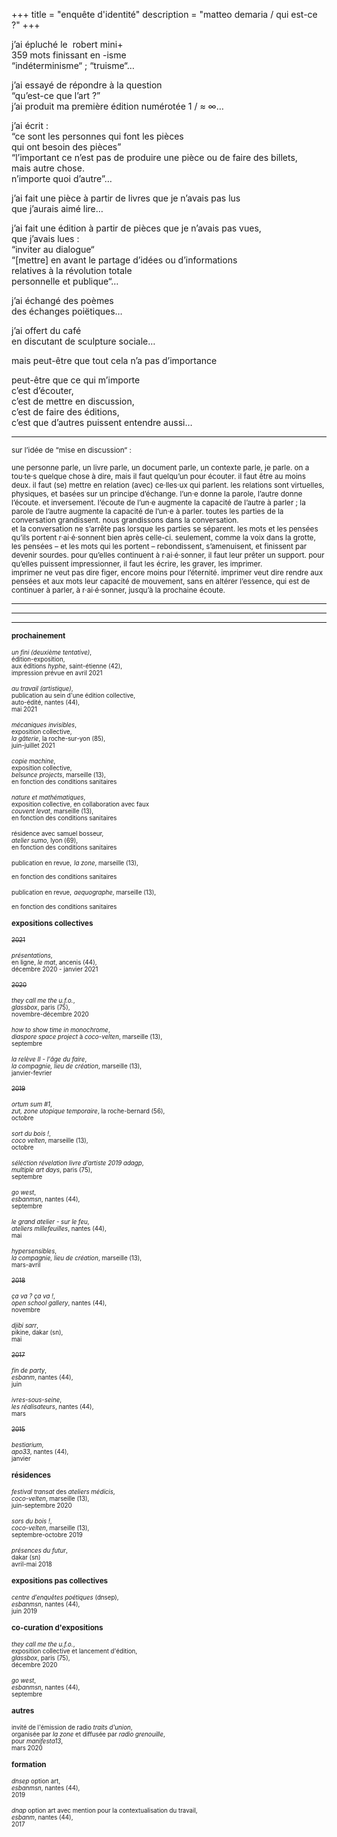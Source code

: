 +++
title = "enquête d'identité"
description = "matteo demaria / qui est-ce ?"
+++

j’ai épluché le  robert mini+ </br>
359 mots finissant en -isme </br>
“indéterminisme“ ; “truisme“… </br>

j’ai essayé de répondre à la question </br>
“qu’est-ce que l’art ?” </br>
j’ai produit ma première édition numérotée 1 / ≈ ∞… </br> 

j’ai écrit : </br> 
“ce sont les personnes qui font les pièces </br>
 qui ont besoin des pièces” </br>
“l’important ce n’est pas de produire une pièce ou de faire des billets, </br>
 mais autre chose. </br>
 n’importe quoi d’autre”… </br> 

j’ai fait une pièce à partir de livres que je n’avais pas lus </br>
que j’aurais aimé lire… </br> 

j’ai fait une édition à partir de pièces que je n’avais pas vues, </br> 
que j’avais lues : </br>
“inviter au dialogue“ </br>
“[mettre] en avant le partage d’idées ou d’informations </br>
relatives à la révolution totale </br>
personnelle et publique“… </br> 

j’ai échangé des poèmes </br>
des échanges poiëtiques… </br> 

j’ai offert du café </br> 
en discutant de sculpture sociale… </br> 

mais peut-être que tout cela n’a pas d’importance </br>

peut-être que ce qui m’importe </br>
c’est d’écouter, </br>
c’est de mettre en discussion, </br>
c’est de faire des éditions, </br>
c’est que d’autres puissent entendre aussi… </br>

*** 
<sup>sur l’idée de “mise en discussion“ :

<sup>une personne parle, un livre parle, un document parle, un contexte parle, je parle. on a tou·te·s quelque chose à dire, mais il faut quelqu’un pour écouter. il faut être au moins deux. il faut (se) mettre en relation (avec) ce·lles·ux qui parlent. les relations sont virtuelles, physiques, et basées sur un principe d’échange. l’un·e donne la parole, l’autre donne l’écoute. et inversement. l’écoute de l’un·e augmente la capacité de l’autre à parler ; la parole de l’autre augmente la capacité de l’un·e à parler. toutes les parties de la conversation grandissent. nous grandissons dans la conversation.</sup> </br>
<sup>et la conversation ne s’arrête pas lorsque les parties se séparent. les mots et les pensées qu’ils portent r·ai·é·sonnent bien après celle-ci. seulement, comme la voix dans la grotte, les pensées – et les mots qui les portent – rebondissent, s’amenuisent, et finissent par devenir sourdes. pour qu’elles continuent à r·ai·é·sonner, il faut leur prêter un support. pour qu’elles puissent impressionner, il faut les écrire, les graver, les imprimer.</sup> </br>
<sup>imprimer ne veut pas dire figer, encore moins pour l’éternité. imprimer veut dire rendre aux pensées et aux mots leur capacité de mouvement, sans en altérer l’essence, qui est de continuer à parler, à r·ai·é·sonner, jusqu’à la prochaine écoute.</sup> </br>
  
***  
***  
***  
  
<sup>**prochainement**</sup> 

<sup><sup>_un fini (deuxième tentative)_,</sup></sup>  
<sup><sup>édition-exposition,</sup></sup>  
<sup><sup>aux éditions _hyphe_, saint-étienne (42),</sup></sup>  
<sup><sup>impression prévue en avril 2021</sup></sup>  

<sup><sup>_au travail (artistique)_,</sup></sup>  
<sup><sup>publication au sein d'une édition collective,</sup></sup>  
<sup><sup>auto-édité, nantes (44),</sup></sup>  
<sup><sup>mai 2021</sup></sup> 

<sup><sup>_mécaniques invisibles_,</sup></sup>  
<sup><sup>exposition collective,</sup></sup>  
<sup><sup>_la gâterie_, la roche-sur-yon (85),</sup></sup>  
<sup><sup>juin-juillet 2021</sup></sup> 

<sup><sup>*copie machine*,</sup></sup>  
<sup><sup>exposition collective,</sup></sup>  
<sup><sup>*belsunce projects*, marseille (13),</sup></sup>  
<sup><sup>en fonction des conditions sanitaires</sup></sup>

<sup><sup>*nature et mathématiques*,</sup></sup>  
<sup><sup>exposition collective, en collaboration avec faux</sup></sup>  
<sup><sup>*couvent levat*, marseille (13),</sup></sup>  
<sup><sup>en fonction des conditions sanitaires</sup></sup>

<sup><sup>résidence avec samuel bosseur,</sup></sup>  
<sup><sup>_atelier sumo_, lyon (69),</sup></sup>  
<sup><sup>en fonction des conditions sanitaires</sup></sup>

<sup><sup>publication en revue,</sup></sup> 
<sup><sup>_la zone_, marseille (13),</sup></sup>  
<sup><sup>en fonction des conditions sanitaires</sup></sup>  

<sup><sup>publication en revue,</sup></sup> 
<sup><sup>_aequographe_, marseille (13),</sup></sup>  
<sup><sup>en fonction des conditions sanitaires</sup></sup>  

<sup>**expositions collectives**</sup>

<sup><sup>~~2021~~</sup></sup>

<sup><sup>*présentations*,</sup></sup>    
<sup><sup>en ligne, *le mat*, ancenis (44),</sup></sup>  
<sup><sup>décembre 2020 - janvier 2021</sup></sup>

<sup><sup>~~2020~~</sup></sup>

<sup><sup>*they call me the u.f.o.*,</sup></sup>    
<sup><sup>*glassbox*, paris (75),</sup></sup>  
<sup><sup>novembre-décembre 2020</sup></sup>

<sup><sup>_how to show time in monochrome_,</sup></sup>  
<sup><sup>_diaspore space project_ à _coco-velten_, marseille (13),</sup></sup>  
<sup><sup>septembre</sup></sup>  

<sup><sup>_la relève II - l'âge du faire_,</sup></sup>  
<sup><sup>_la compagnie, lieu de création_, marseille (13),</sup></sup>  
<sup><sup>janvier-fevrier</sup></sup>  

<sup><sup>~~2019~~</sup></sup>

<sup><sup>_ortum sum #1_,</sup></sup>  
<sup><sup>_zut, zone utopique temporaire_, la roche-bernard (56),</sup></sup>  
<sup><sup>octobre</sup></sup>  

<sup><sup>_sort du bois !_,</sup></sup>  
<sup><sup>_coco velten_, marseille (13),</sup></sup>  
<sup><sup>octobre</sup></sup>  

<sup><sup>_séléction révelation livre d’artiste 2019 adagp_,</sup></sup>  
<sup><sup>_multiple art days_, paris (75),</sup></sup>  
<sup><sup>septembre</sup></sup>  

<sup><sup>_go west_,</sup></sup>  
<sup><sup>_esbanmsn_, nantes (44),</sup></sup>  
<sup><sup>septembre</sup></sup>  

<sup><sup>_le grand atelier - sur le feu_,</sup></sup>  
<sup><sup>_ateliers millefeuilles_, nantes (44),</sup></sup>  
<sup><sup>mai</sup></sup>  

<sup><sup>_hypersensibles_,</sup></sup>  
<sup><sup>_la compagnie, lieu de création_, marseille (13),</sup></sup>  
<sup><sup>mars-avril</sup></sup>  

<sup><sup>~~2018~~</sup></sup>

<sup><sup>_ça va ? ça va !_,</sup></sup>  
<sup><sup>_open school gallery_, nantes (44),</sup></sup>  
<sup><sup>novembre</sup></sup>  

<sup><sup>_djibi sarr_,</sup></sup>  
<sup><sup>pikine, dakar (sn),</sup></sup>  
<sup><sup>mai</sup></sup>  

<sup><sup>~~2017~~</sup></sup>

<sup><sup>_fin de party_,</sup></sup>  
<sup><sup>_esbanm_, nantes (44),</sup></sup>  
<sup><sup>juin</sup></sup>  

<sup><sup>_ivres-sous-seine_,</sup></sup>  
<sup><sup>_les réalisateurs_, nantes (44),</sup></sup>  
<sup><sup>mars</sup></sup>  

<sup><sup>~~2015~~</sup></sup>

<sup><sup>_bestiarium_,</sup></sup>  
<sup><sup>_apo33_, nantes (44),</sup></sup>  
<sup><sup>janvier</sup></sup>  

<sup>**résidences**</sup>

<sup><sup>_festival transat_ des _ateliers médicis_,</sup></sup>  
<sup><sup>_coco-velten_, marseille (13),</sup></sup>  
<sup><sup>juin-septembre 2020</sup></sup>  

<sup><sup>_sors du bois !_,</sup></sup>  
<sup><sup>_coco-velten_, marseille (13),</sup></sup>  
<sup><sup>septembre-octobre 2019</sup></sup>  

<sup><sup>_présences du futur_,</sup></sup>  
<sup><sup>dakar (sn)</sup></sup>  
<sup><sup>avril-mai 2018</sup></sup>   

<sup>**expositions pas collectives**</sup>

<sup><sup>_centre d’enquêtes poétiques_ (dnsep),</sup></sup>  
<sup><sup>_esbanmsn_, nantes (44),</sup></sup>  
<sup><sup>juin 2019</sup></sup>  

<sup>**co-curation d'expositions**</sup> 

<sup><sup>_they call me the u.f.o._,</sup></sup>  
<sup><sup>exposition collective et lancement d'édition,</sup></sup>  
<sup><sup>_glassbox_, paris (75),</sup></sup>  
<sup><sup>décembre 2020</sup></sup>  

<sup><sup>_go west_,</sup></sup>  
<sup><sup>_esbanmsn_, nantes (44),</sup></sup>  
<sup><sup>septembre</sup></sup>  

<sup>**autres**</sup>

<sup><sup>invité de l'émission de radio _traits d'union_,</sup></sup>  
<sup><sup>organisée par _la zone_ et diffusée par _radio grenouille_,</sup></sup>  
<sup><sup>pour _manifesta13_,</sup></sup>  
<sup><sup>mars 2020</sup></sup>  

<sup>**formation**</sup>

<sup><sup>_dnsep_ option art,</sup></sup>  
<sup><sup>_esbanmsn_, nantes (44),</sup></sup>   
<sup><sup>2019</sup></sup>  

<sup><sup>_dnap_ option art avec mention pour la contextualisation du travail,</sup></sup>  
<sup><sup>_esbanm_, nantes (44),</sup></sup>  
<sup><sup>2017</sup></sup>  
